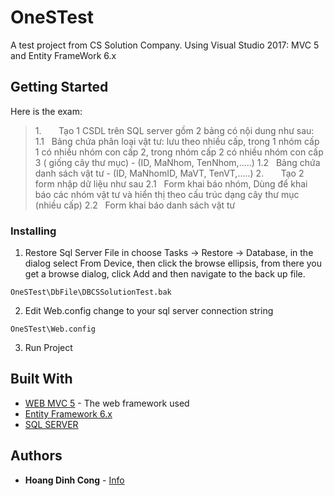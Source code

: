 # OneSTest

A test project from CS Solution Company.
Using Visual Studio 2017: MVC 5 and Entity FrameWork 6.x

## Getting Started

Here is the exam:

> 1.       Tạo 1 CSDL trên SQL server gồm 2 bảng có nội dung như sau:
>	1.1   Bảng chứa phân loại vật tư: lưu theo nhiều cấp, trong 1 nhóm cấp 1 có nhiều nhóm con cấp 2, trong nhóm cấp 2 có nhiều nhóm con cấp 3 ( giống cây thư mục) - (ID, MaNhom, TenNhom,…..)
>	1.2   Bảng chứa danh sách vật tư - (ID, MaNhomID, MaVT, TenVT,…..)
> 2.       Tạo 2 form nhập dữ liệu như sau
>	2.1   Form khai báo nhóm, Dùng để khai báo các nhóm vật tư và hiển thị theo cấu trúc dạng cây thư mục (nhiều cấp)
>	2.2   Form khai báo danh sách vật tư


### Installing

1. Restore Sql Server File in
choose Tasks -> Restore -> Database, in the dialog select From Device, then click the browse ellipsis, from there you get a browse dialog, click Add and then navigate to the back up file.
```
OneSTest\DbFile\DBCSSolutionTest.bak
```

2. Edit Web.config
change <connectionStrings> to your sql server connection string
```
OneSTest\Web.config
```

3. Run Project 


## Built With

* [WEB MVC 5](https://docs.microsoft.com/en-us/aspnet/mvc/overview/getting-started/introduction/getting-started) - The web framework used
* [Entity Framework 6.x](https://docs.microsoft.com/en-us/ef/ef6/)
* [SQL SERVER](https://www.microsoft.com/en-us/download/details.aspx?id=42299)


## Authors

* **Hoang Dinh Cong** - [Info](http://hoangdinhcong.github.io/)
